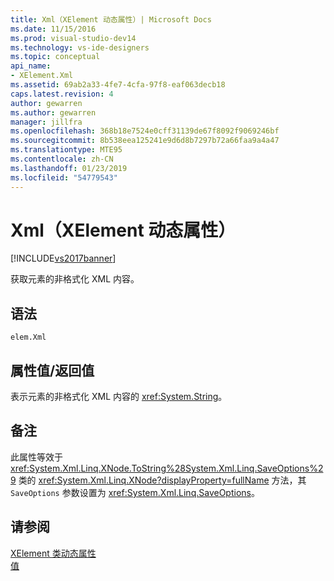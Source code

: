 ```yaml
---
title: Xml（XElement 动态属性）| Microsoft Docs
ms.date: 11/15/2016
ms.prod: visual-studio-dev14
ms.technology: vs-ide-designers
ms.topic: conceptual
api_name:
- XElement.Xml
ms.assetid: 69ab2a33-4fe7-4cfa-97f8-eaf063decb18
caps.latest.revision: 4
author: gewarren
ms.author: gewarren
manager: jillfra
ms.openlocfilehash: 368b18e7524e0cff31139de67f8092f9069246bf
ms.sourcegitcommit: 8b538eea125241e9d6d8b7297b72a66faa9a4a47
ms.translationtype: MTE95
ms.contentlocale: zh-CN
ms.lasthandoff: 01/23/2019
ms.locfileid: "54779543"
---
```

# <a name="xml-xelement-dynamic-property"></a>Xml（XElement 动态属性）
[!INCLUDE[vs2017banner](../includes/vs2017banner.md)]

获取元素的非格式化 XML 内容。  
  
## <a name="syntax"></a>语法  
  
```  
elem.Xml  
```  
  
## <a name="property-valuereturn-value"></a>属性值/返回值  
 表示元素的非格式化 XML 内容的 <xref:System.String>。  
  
## <a name="remarks"></a>备注  
 此属性等效于 <xref:System.Xml.Linq.XNode.ToString%28System.Xml.Linq.SaveOptions%29> 类的 <xref:System.Xml.Linq.XNode?displayProperty=fullName> 方法，其 `SaveOptions` 参数设置为 <xref:System.Xml.Linq.SaveOptions>。  
  
## <a name="see-also"></a>请参阅  
 [XElement 类动态属性](../designers/xelement-class-dynamic-properties.md)   
 [值](../designers/value-xelement-dynamic-property.md)
